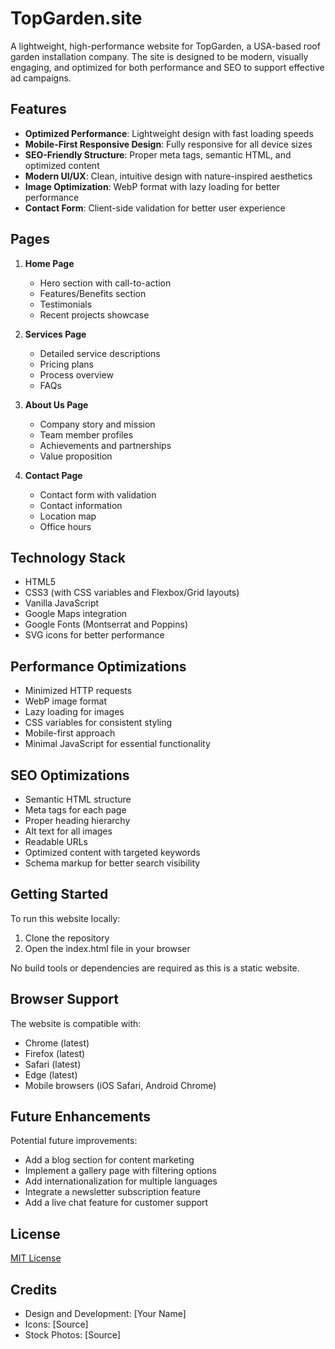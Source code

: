 # TopGarden.site

A lightweight, high-performance website for TopGarden, a USA-based roof garden installation company. The site is designed to be modern, visually engaging, and optimized for both performance and SEO to support effective ad campaigns.

## Features

- **Optimized Performance**: Lightweight design with fast loading speeds
- **Mobile-First Responsive Design**: Fully responsive for all device sizes
- **SEO-Friendly Structure**: Proper meta tags, semantic HTML, and optimized content
- **Modern UI/UX**: Clean, intuitive design with nature-inspired aesthetics
- **Image Optimization**: WebP format with lazy loading for better performance
- **Contact Form**: Client-side validation for better user experience

## Pages

1. **Home Page**
   - Hero section with call-to-action
   - Features/Benefits section
   - Testimonials
   - Recent projects showcase

2. **Services Page**
   - Detailed service descriptions
   - Pricing plans
   - Process overview
   - FAQs

3. **About Us Page**
   - Company story and mission
   - Team member profiles
   - Achievements and partnerships
   - Value proposition

4. **Contact Page**
   - Contact form with validation
   - Contact information
   - Location map
   - Office hours

## Technology Stack

- HTML5
- CSS3 (with CSS variables and Flexbox/Grid layouts)
- Vanilla JavaScript
- Google Maps integration
- Google Fonts (Montserrat and Poppins)
- SVG icons for better performance

## Performance Optimizations

- Minimized HTTP requests
- WebP image format
- Lazy loading for images
- CSS variables for consistent styling
- Mobile-first approach
- Minimal JavaScript for essential functionality

## SEO Optimizations

- Semantic HTML structure
- Meta tags for each page
- Proper heading hierarchy
- Alt text for all images
- Readable URLs
- Optimized content with targeted keywords
- Schema markup for better search visibility

## Getting Started

To run this website locally:

1. Clone the repository
2. Open the index.html file in your browser

No build tools or dependencies are required as this is a static website.

## Browser Support

The website is compatible with:
- Chrome (latest)
- Firefox (latest)
- Safari (latest)
- Edge (latest)
- Mobile browsers (iOS Safari, Android Chrome)

## Future Enhancements

Potential future improvements:

- Add a blog section for content marketing
- Implement a gallery page with filtering options
- Add internationalization for multiple languages
- Integrate a newsletter subscription feature
- Add a live chat feature for customer support

## License

[MIT License](LICENSE)

## Credits

- Design and Development: [Your Name]
- Icons: [Source]
- Stock Photos: [Source] 